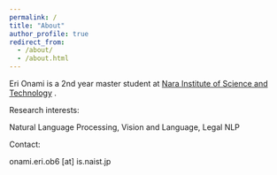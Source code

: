 ```yaml
---
permalink: /
title: "About"
author_profile: true
redirect_from: 
  - /about/
  - /about.html
---
```


Eri Onami is a 2nd year master student at [Nara Institute of Science and Technology](https://www.naist.jp/en/) .


Research interests:

Natural Language Processing, Vision and Language, Legal NLP


Contact:

onami.eri.ob6 [at] is.naist.jp
